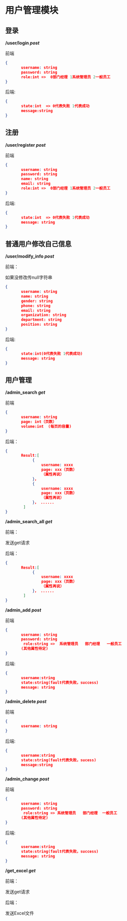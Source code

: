 # **用户管理模块**

## **登录**

**/user/login *post***

前端

```json
{
    ​	username: string
    ​	password: string
    ​	role:int =>  0部门经理 1系统管理员 2一般员工
}
```

后端:

```json
{
    ​	state:int  => 0代表失败 1代表成功
    ​	message:string
}
```



## **注册**

**/user/register *post***

前端

```json
{
    ​	username: string
    ​	password: string
    ​	name: string
    ​	email: string
    ​	role:int =>  0部门经理 1系统管理员 2一般员工
}
```

后端:

```json
{
    ​	state:int  => 0代表失败 1代表成功
    ​	message: string
}
```



## **普通用户修改自己信息**

**/user/modify_info  *post***

前端：

如果没修改传null字符串

```json
{
    ​   username: string
    ​	name: string
    ​	gender: string
    ​	phone: string
    ​	email: string
    ​	organization: string
    ​	department: string
    ​	position: string
}
```

后端:

```json
{
    ​	state:int(0代表失败 1代表成功)
    ​	message: string
}
```



## **用户管理**

**/admin_search *get***

前端

```json
{
    ​	username: string
    ​	page: int（页数）
    ​	volume:int  (每页的容量)
}
```

后端：

```json
{
    ​	Result:[
            {
                username: xxxx
                page: xxx（页数）
                （属性再说）
            }，
            {
                username: xxxx
                page: xxx（页数）
                （属性再说）
            }， ......
    	]
}
```

 

**/admin_search_all  *get***

前端：

发送get请求

后端：

```json
{
    ​	Result:[
            {
                username: xxxx
                page: xxx（页数）
                （属性再说）
            }， ......
    	]
}
```

 

**/admin_add  *post***

前端

```json
{
    ​	username: string
    ​	password: string
    ​	 role:string =>  系统管理员   部门经理   一般员工
    ​	(其他属性待定)
}
```

后端:

```json
{	
    ​	username:string
    ​	state:string(fault代表失败，success)
    ​	message: string
}
```



**/admin_delete *post***

前端

```json
{
    ​	username: string
}
```

后端:

```json
{	
    ​	username:string
    ​	state:string(fault代表失败，sucess)
    ​	message:string
}
```



**/admin_change *post***

前端

```json
{
    ​	username: string
    ​	password: string
    ​	 role:string => 系统管理员   部门经理  一般员工
    ​	(其他属性待定)
}
```

后端:

```json
{	
    ​	username:string
    ​	state:string(fault代表失败，success)
    ​	message: string
}
```

 

**/get_excel *get***

前端：

发送get请求

后端：

发送Excel文件



# 